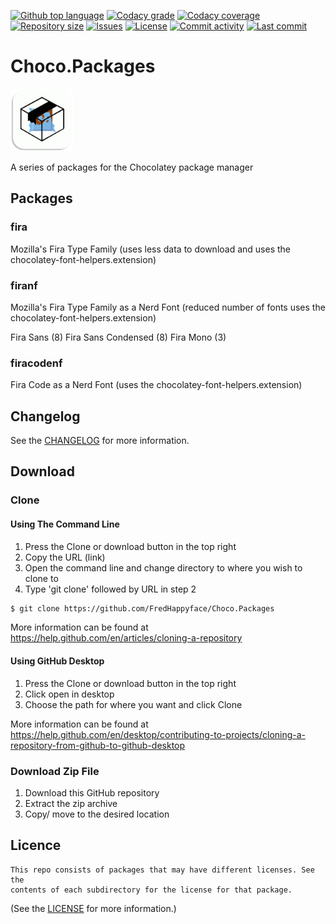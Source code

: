 <p float="left">
<a href="../../"><img src="https://img.shields.io/github/languages/top/FredHappyface/Choco.Packages.svg?style=flat-square" alt="Github top language"></a>
<a href="https://www.codacy.com/manual/FredHappyface/Choco.Packages"><img src="https://img.shields.io/codacy/grade/[codacy-proj-id].svg?style=flat-square" alt="Codacy grade"></a>
<a href="https://www.codacy.com/manual/FredHappyface/Choco.Packages"><img src="https://img.shields.io/codacy/coverage/[codacy-proj-id].svg?style=flat-square" alt="Codacy coverage"></a>
<a href="../../"><img src="https://img.shields.io/github/repo-size/FredHappyface/Choco.Packages.svg?style=flat-square" alt="Repository size"></a>
<a href="../../issues"><img src="https://img.shields.io/github/issues/FredHappyface/Choco.Packages.svg?style=flat-square" alt="Issues"></a>
<a href="/LICENSE.md"><img src="https://img.shields.io/github/license/FredHappyface/Choco.Packages.svg?style=flat-square" alt="License"></a>
<a href="../../commits/master"><img src="https://img.shields.io/github/commit-activity/m/FredHappyface/Choco.Packages.svg?style=flat-square" alt="Commit activity"></a>
<a href="../../commits/master"><img src="https://img.shields.io/github/last-commit/FredHappyface/Choco.Packages.svg?"style=flat-square" alt="Last commit"></a>
</p>

# Choco.Packages

<img src="readme-assets/icons/proj-icon.png" alt="Project Icon" width="100">

A series of packages for the Chocolatey package manager

## Packages
### fira
Mozilla's Fira Type Family (uses less data to download and uses the
chocolatey-font-helpers.extension)

### firanf
Mozilla's Fira Type Family as a Nerd Font (reduced number of fonts uses the
chocolatey-font-helpers.extension)

Fira Sans (8)
Fira Sans Condensed (8)
Fira Mono (3)

### firacodenf
Fira Code as a Nerd Font (uses the
chocolatey-font-helpers.extension)

## Changelog
See the [CHANGELOG](/CHANGELOG.md) for more information.


## Download
### Clone
#### Using The Command Line
1. Press the Clone or download button in the top right
2. Copy the URL (link)
3. Open the command line and change directory to where you wish to
clone to
4. Type 'git clone' followed by URL in step 2
```bash
$ git clone https://github.com/FredHappyface/Choco.Packages
```

More information can be found at
<https://help.github.com/en/articles/cloning-a-repository>

#### Using GitHub Desktop
1. Press the Clone or download button in the top right
2. Click open in desktop
3. Choose the path for where you want and click Clone

More information can be found at
<https://help.github.com/en/desktop/contributing-to-projects/cloning-a-repository-from-github-to-github-desktop>

### Download Zip File

1. Download this GitHub repository
2. Extract the zip archive
3. Copy/ move to the desired location

## Licence
```none
This repo consists of packages that may have different licenses. See the
contents of each subdirectory for the license for that package.
```
(See the [LICENSE](/LICENSE.md) for more information.)
